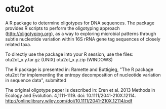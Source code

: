 otu2ot
======

A R package to determine oligotypes for DNA sequences.
The package provides R scripts to perform the oligotyping approach 
(http://oligotyping.org), as a way to exploring microbial patterns through 
subtle nucleotide variation within 16S rRNA gene tag sequences of closely 
related taxa. 

To directly use the package into your R session, use the files:
  otu2ot_x.y.tar.gz (UNIX)
  otu2ot_x.y.zip (WINDOWS)


The R package is presented in: 
Ramette and Buttigieg, "The R package otu2ot for implementing the entropy decomposition of nucleotide 
variation in sequence data", submitted


The original oligotype paper is described in: 
Eren et al. 2013 Methods in Ecology and Evolution. 4,1111-1119. doi: 10.1111/2041-210X.12114.
http://onlinelibrary.wiley.com/doi/10.1111/2041-210X.12114/pdf

